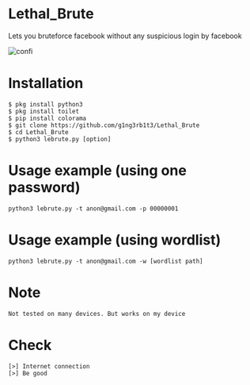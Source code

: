 # Lethal_Brute
Lets you bruteforce facebook without any suspicious login by facebook
<p align="left">
  <a><img title="confi"src="https://img.shields.io/badge/100%-Python-f39f37"></a>
</p>

# Installation
```
$ pkg install python3
$ pkg install toilet
$ pip install colorama
$ git clone https://github.com/g1ng3rb1t3/Lethal_Brute
$ cd Lethal_Brute
$ python3 lebrute.py [option]
```
# Usage example (using one password)
```
python3 lebrute.py -t anon@gmail.com -p 00000001
```
# Usage example (using wordlist)
```
python3 lebrute.py -t anon@gmail.com -w [wordlist path]
```
# Note
```
Not tested on many devices. But works on my device
```
# Check
```
[>] Internet connection
[>] Be good
```
